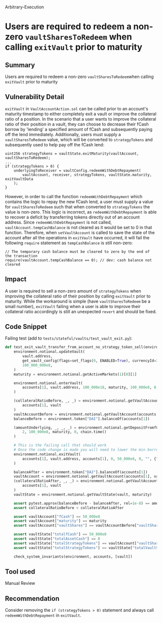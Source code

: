 Arbitrary-Execution
# Users are required to redeem a non-zero `vaultSharesToRedeem` when calling `exitVault` prior to maturity

## Summary
Users are required to redeem a non-zero `vaultSharesToRedeem`when calling `exitVault` prior to maturity

## Vulnerability Detail
`exitVault` in `VaultAccountAction.sol` can be called prior to an account's maturity timestamp to either completely exit a vault or improve the collateral ratio of a position. In the scenario that a user wants to improve the collateral ratio of their position in a vault, they can choose to decrease their fCash borrow by 'lending' a specified amount of fCash and subsequently paying off the lend immediately. Additionally, users must supply a `vaultSharesToRedeem` value, which will be converted to `strategyTokens` and subsequently used to help pay off the fCash lend:

```solidity
uint256 strategyTokens = vaultState.exitMaturity(vaultAccount, vaultSharesToRedeem);
...
if (strategyTokens > 0) {
    underlyingToReceiver = vaultConfig.redeemWithDebtRepayment(
        vaultAccount, receiver, strategyTokens, vaultState.maturity, exitVaultData
    );
}
```

However, in order to call the function `redeemWithDebtRepayment` which contains the logic to repay the new fCash lend, a user must supply a value for `vaultSharesToRedeem` such that when converted to `strategyTokens` the value is non-zero. This logic is incorrect, as `redeemWithDebtRepayment` is able to recover a deficit by transferring tokens directly out of an account address. Since `redeemWithDebtRepayment` is not called, `vaultAccount.tempCashBalance` is not cleared as it would be set to 0 in that function. Therefore, when `setVaultAccount` is called to save the state of the account after all the operations in `exitVault` have occurred, it will fail the following `require` statement as `tempCashBalance` is still non-zero:

```solidity
// The temporary cash balance must be cleared to zero by the end of the transaction
require(vaultAccount.tempCashBalance == 0); // dev: cash balance not cleared
```

## Impact
A user is required to sell a non-zero amount of `strategyTokens` when improving the collateral ratio of their position by calling `exitVault` prior to maturity. While the workaround is simple (have `vaultSharesToRedeem` be a small number), `exitVault` failing when a user is able to improve their collateral ratio accordingly is still an unexpected `revert` and should be fixed.

## Code Snippet
Failing test (add to `tests/stateful/vaults/test_vault_exit.py`):
```python
def test_exit_vault_transfer_from_account_no_strategy_token_sell(environment, vault, accounts):
    environment.notional.updateVault(
        vault.address,
        get_vault_config(flags=set_flags(0, ENABLED=True), currencyId=2),
        100_000_000e8,
    )
    maturity = environment.notional.getActiveMarkets(1)[0][1]

    environment.notional.enterVault(
        accounts[1], vault.address, 100_000e18, maturity, 100_000e8, 0, "", {"from": accounts[1]}
    )

    (collateralRatioBefore, _, _) = environment.notional.getVaultAccountCollateralRatio(
        accounts[1], vault
    )
    vaultAccountBefore = environment.notional.getVaultAccount(accounts[1], vault).dict()
    balanceBefore = environment.token["DAI"].balanceOf(accounts[1])

    (amountUnderlying, _, _, _) = environment.notional.getDepositFromfCashLend(
        2, 100_000e8, maturity, 0, chain.time()
    )

    # This is the failing call that should work
    # Once the code change is made you will need to lower the min borrow of the vault or it will still fail
    environment.notional.exitVault(
        accounts[1], vault.address, accounts[1], 0, 50_000e8, 0, "", {"from": accounts[1]}
    )

    balanceAfter = environment.token["DAI"].balanceOf(accounts[1])
    vaultAccount = environment.notional.getVaultAccount(accounts[1], vault).dict()
    (collateralRatioAfter, _, _) = environment.notional.getVaultAccountCollateralRatio(
        accounts[1], vault
    )
    vaultState = environment.notional.getVaultState(vault, maturity)

    assert pytest.approx(balanceBefore - balanceAfter, rel=1e-8) == amountUnderlying - 50_000e18
    assert collateralRatioBefore < collateralRatioAfter

    assert vaultAccount["fCash"] == 50_000e8
    assert vaultAccount["maturity"] == maturity
    assert vaultAccount["vaultShares"] == vaultAccountBefore["vaultShares"] # not selling vaultShares

    assert vaultState["totalfCash"] == 50_000e8
    assert vaultState["totalAssetCash"] == 0
    assert vaultState["totalStrategyTokens"] == vaultAccount["vaultShares"]
    assert vaultState["totalStrategyTokens"] == vaultState["totalVaultShares"]

    check_system_invariants(environment, accounts, [vault])
```

## Tool used

Manual Review

## Recommendation
Consider removing the `if (strategyTokens > 0)` statement and always call `redeemWithDebtRepayment` in `exitVault`.
